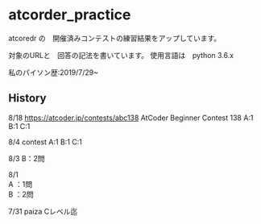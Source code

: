 # atcorder_practice

atcoredr の　開催済みコンテストの練習結果をアップしています。

対象のURLと　回答の記法を書いています。
使用言語は　python 3.6.x 

私のパイソン歴:2019/7/29~



## History 
8/18
https://atcoder.jp/contests/abc138
AtCoder Beginner Contest 138
A:1 
B:1 
C:1


8/4
contest 
A:1 
B:1 
C:1

8/3
B：2問  

8/1  
A ：1問   
B ：2問  

7/31
paiza Cレベル迄
